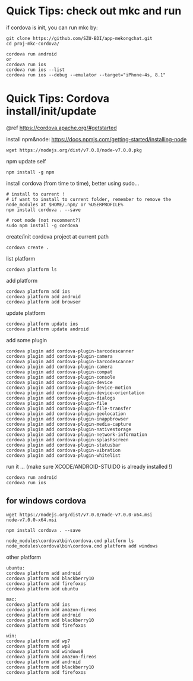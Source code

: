 # Quick Tips: check out mkc and run

if cordova is init, you can run mkc by:
```
git clone https://github.com/SZU-BDI/app-mekongchat.git
cd proj-mkc-cordova/

cordova run android
or
cordova run ios
cordova run ios --list
cordova run ios --debug --emulator --target="iPhone-4s, 8.1"

```

# Quick Tips: Cordova install/init/update

@ref https://cordova.apache.org/#getstarted


install npm&node: https://docs.npmjs.com/getting-started/installing-node
```
wget https://nodejs.org/dist/v7.0.0/node-v7.0.0.pkg
```

npm update self
```
npm install -g npm
```

install cordova (from time to time), better using sudo...

```
# install to current !
# if want to install to current folder, remember to remove the node_modules at $HOME/.npm/ or %USERPROFILE%
npm install cordova . --save

# root mode (not recomment?)
sudo npm install -g cordova
```

create/init cordova project at current path
```
cordova create .
```

list platform
```
cordova platform ls
```

add platform
```
cordova platform add ios
cordova platform add android
cordova platform add browser

```

update platform
```
cordova platform update ios
cordova platform update android
```

add some plugin
```
cordova plugin add cordova-plugin-barcodescanner
cordova plugin add cordova-plugin-camera
cordova plugin add cordova-plugin-barcodescanner
cordova plugin add cordova-plugin-camera
cordova plugin add cordova-plugin-compat
cordova plugin add cordova-plugin-console
cordova plugin add cordova-plugin-device
cordova plugin add cordova-plugin-device-motion
cordova plugin add cordova-plugin-device-orientation
cordova plugin add cordova-plugin-dialogs
cordova plugin add cordova-plugin-file
cordova plugin add cordova-plugin-file-transfer
cordova plugin add cordova-plugin-geolocation
cordova plugin add cordova-plugin-inappbrowser
cordova plugin add cordova-plugin-media-capture
cordova plugin add cordova-plugin-nativestorage
cordova plugin add cordova-plugin-network-information
cordova plugin add cordova-plugin-splashscreen
cordova plugin add cordova-plugin-statusbar
cordova plugin add cordova-plugin-vibration
cordova plugin add cordova-plugin-whitelist

```

run it ... (make sure XCODE/ANDROID-STUIDO is already installed !)
```
cordova run android
cordova run ios
```

## for windows cordova

```
wget https://nodejs.org/dist/v7.0.0/node-v7.0.0-x64.msi
node-v7.0.0-x64.msi

npm install cordova . --save

node_modules\cordova\bin\cordova.cmd platform ls
node_modules\cordova\bin\cordova.cmd platform add windows

```

other platform
```
ubuntu:
cordova platform add android
cordova platform add blackberry10
cordova platform add firefoxos
cordova platform add ubuntu

mac:
cordova platform add ios
cordova platform add amazon-fireos
cordova platform add android
cordova platform add blackberry10
cordova platform add firefoxos

win:
cordova platform add wp7
cordova platform add wp8
cordova platform add windows8
cordova platform add amazon-fireos
cordova platform add android
cordova platform add blackberry10
cordova platform add firefoxos
```

